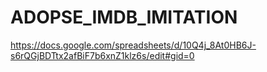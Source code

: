 # ADOPSE_IMDB_IMITATION

https://docs.google.com/spreadsheets/d/10Q4j_8At0HB6J-s6rQGjBDTtx2afBiF7b6xnZ1klz6s/edit#gid=0
